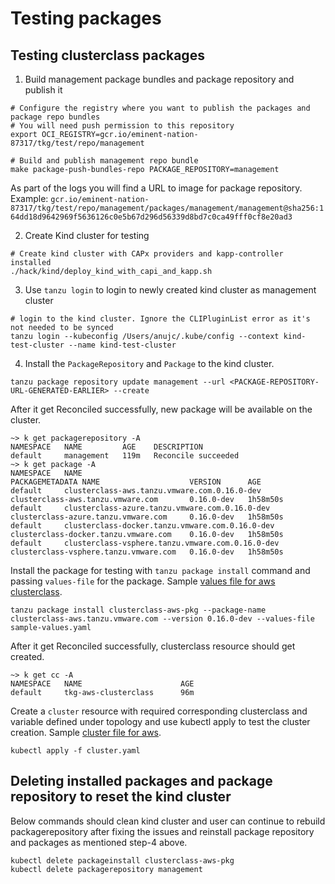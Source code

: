 # Testing packages

## Testing clusterclass packages

1. Build management package bundles and package repository and publish it

```
# Configure the registry where you want to publish the packages and package repo bundles
# You will need push permission to this repository
export OCI_REGISTRY=gcr.io/eminent-nation-87317/tkg/test/repo/management

# Build and publish management repo bundle
make package-push-bundles-repo PACKAGE_REPOSITORY=management
```

As part of the logs you will find a URL to image for package repository. Example: `gcr.io/eminent-nation-87317/tkg/test/repo/management/packages/management/management@sha256:164dd18d9642969f5636126c0e5b67d296d56339d8bd7c0ca49fff0cf8e20ad3`

2. Create Kind cluster for testing

```
# Create kind cluster with CAPx providers and kapp-controller installed
./hack/kind/deploy_kind_with_capi_and_kapp.sh
```

3. Use `tanzu login` to login to newly created kind cluster as management cluster

```
# login to the kind cluster. Ignore the CLIPluginList error as it's not needed to be synced
tanzu login --kubeconfig /Users/anujc/.kube/config --context kind-test-cluster --name kind-test-cluster
```

4. Install the `PackageRepository` and `Package` to the kind cluster.

```
tanzu package repository update management --url <PACKAGE-REPOSITORY-URL-GENERATED-EARLIER> --create
```

After it get Reconciled successfully, new package will be available on the cluster.

```
~> k get packagerepository -A
NAMESPACE   NAME         AGE    DESCRIPTION
default     management   119m   Reconcile succeeded
~> k get package -A
NAMESPACE   NAME                                               PACKAGEMETADATA NAME                    VERSION      AGE
default     clusterclass-aws.tanzu.vmware.com.0.16.0-dev       clusterclass-aws.tanzu.vmware.com       0.16.0-dev   1h58m50s
default     clusterclass-azure.tanzu.vmware.com.0.16.0-dev     clusterclass-azure.tanzu.vmware.com     0.16.0-dev   1h58m50s
default     clusterclass-docker.tanzu.vmware.com.0.16.0-dev    clusterclass-docker.tanzu.vmware.com    0.16.0-dev   1h58m50s
default     clusterclass-vsphere.tanzu.vmware.com.0.16.0-dev   clusterclass-vsphere.tanzu.vmware.com   0.16.0-dev   1h58m50s
```

Install the package for testing with `tanzu package install` command and passing `values-file` for the package. Sample [values file for aws clusterclass](/packages/management/clusterclass-aws/test-data/sample-values.yaml).

```
tanzu package install clusterclass-aws-pkg --package-name clusterclass-aws.tanzu.vmware.com --version 0.16.0-dev --values-file sample-values.yaml
```

After it get Reconciled successfully, clusterclass resource should get created.

```
~> k get cc -A
NAMESPACE   NAME                      AGE
default     tkg-aws-clusterclass      96m
```

Create a `cluster` resource with required corresponding clusterclass and variable defined under topology and use kubectl apply to test the cluster creation. Sample [cluster file for aws](/packages/management/clusterclass-aws/test-data/cluster.yaml).

```
kubectl apply -f cluster.yaml
```

## Deleting installed packages and package repository to reset the kind cluster

Below commands should clean kind cluster and user can continue to rebuild packagerepository after fixing the issues and reinstall package repository and packages as mentioned step-4 above.

```
kubectl delete packageinstall clusterclass-aws-pkg
kubectl delete packagerepository management
```